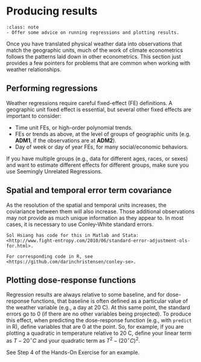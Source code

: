# Producing results

```{admonition} Key objectives
:class: note
- Offer some advice on running regressions and plotting results.
```

Once you have translated physical weather data into observations that
match the geographic units, much of the work of climate econometrics
follows the patterns laid down in other econometrics. This section
just provides a few pointers for problems that are common when working
with weather relationships.

## Performing regressions

Weather regressions require careful fixed-effect (FE) definitions. A
geographic unit fixed effect is essential, but several other fixed
effects are important to consider:

 - Time unit FEs, or high-order polynomial trends.
 - FEs or trends as above, at the level of groups of geographic units
   (e.g. **ADM1**, if the observations are at **ADM2**).
 - Day of week or day of year FEs, for many social/economic behaviors.

If you have multiple groups (e.g., data for different ages, races, or
sexes) and want to estimate different effects for different groups,
make sure you use Seemingly Unrelated Regressions.

## Spatial and temporal error term covariance

As the resolution of the spatial and temporal units increases, the
coviariance between them will also increase. Those additional
observations may not provide as much unique information as they appear
to. In most cases, it is necessary to use Conley-White standard
errors. 

````{tabbed} Matlab and Stata
Sol Hsiang has code for this in Matlab and Stata:
<http://www.fight-entropy.com/2010/06/standard-error-adjustment-ols-for.html>.
````
````{tabbed} R
For corresponding code in R, see <https://github.com/darinchristensen/conley-se>.
````

## Plotting dose-response functions

Regression results are always relative to some baseline, and for
dose-response functions, that baseline is often defined as a
particular value of the weather variable (e.g., a day at 20 C). At
this same point, the standard errors go to 0 (if there are no other
variables being projected). To produce this effect, when predicting
the dose-response function (e.g., with `predict` in R), define
variables that are 0 at the point. So, for example, if you are
plotting a quadratic in temperature relative to 20 C, define your
linear term as $T-20^\circ C$ and your quadratic term as $T^2 -
(20^\circ C)^2$.

See Step 4 of the Hands-On Exercise for an example.